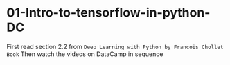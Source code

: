 # 01-Intro-to-tensorflow-in-python-DC

First read section 2.2 from ```Deep Learning with Python by Francois Chollet Book```
Then watch the videos on DataCamp in sequence
